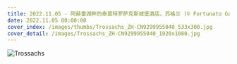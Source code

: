 ```yaml
---
title: 2022.11.05 - 阿赫雷湖畔的泰莫特罗萨克斯城堡酒店，苏格兰 (© Fortunato Gatto/eStock Photo)
date: 2022.11.05 00:00:00
cover_index: /images/thumbs/Trossachs_ZH-CN9299955040_533x300.jpg
cover_detail: /images/Trossachs_ZH-CN9299955040_1920x1080.jpg
---
```


![Trossachs](/images/Trossachs_ZH-CN9299955040_1920x1080.jpg)
